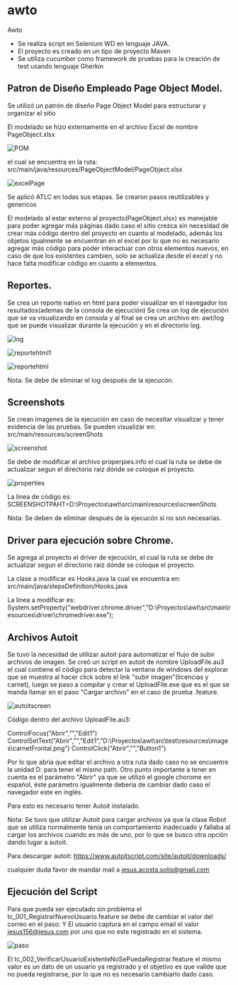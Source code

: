 # awto
Awto
* Se realiza script en Selenium WD en lenguaje JAVA.
* El proyecto es creado en un tipo de proyecto Maven
* Se utiliza cucumber como framework de pruebas para la creación de test usando lenguaje Gherkin

## Patron de Diseño Empleado Page Object Model.

Se utilizó un patrón de diseño Page Object Model para estructurar y organizar el sitio

El modelado se hizo externamente en el archivo Excel de nombre PageObject.xlsx

![POM](https://user-images.githubusercontent.com/61878768/76101474-b92c4300-5f8b-11ea-8c99-3c5f2b026c57.png)

el cual se encuentra en la ruta: src/main/java/resources/PageObjectModel/PageObject.xlsx

![excelPage](https://user-images.githubusercontent.com/61878768/76101282-6b173f80-5f8b-11ea-8ee4-d6767d1d57bf.png)

Se aplicó ATLC en todas sus etapas.
Se crearon pasos reutilizables y genericos

El modelado al estar externo al proyecto(PageObject.xlsx) es manejable para poder agregar más páginas dado caso el sitio crezca sin necesidad de crear más código dentro del proyecto en cuanto al modelado, además los objetos igualmente se encuentran en el excel por lo que no es necesario agregar más código para poder interactuar con otros elementos nuevos, en caso de que los existentes cambien, solo se actualiza desde el excel y no hace falta modificar código en cuanto a elementos.

## Reportes.

Se crea un reporte nativo en html para poder visualizar en el navegador los resultados(ademas de la consola de ejecución)
Se crea un log de ejecución que se va visualizando en consola y al final se crea un archivo en: awt/log que se puede visualizar durante la ejecución y en el directorio log.

![log](https://user-images.githubusercontent.com/61878768/76101779-348df480-5f8c-11ea-99ad-47998009cc63.png)

![reportehtml1](https://user-images.githubusercontent.com/61878768/76102651-8a16d100-5f8d-11ea-898e-203ac4751736.png)

![reportehtml](https://user-images.githubusercontent.com/61878768/76102740-b03c7100-5f8d-11ea-963c-c744e3a48ce9.png)


Nota:
Se debe de eliminar el log después de la ejecucón.


## Screenshots

Se crean imagenes de la ejecución en caso de necesitar visualizar y tener evidencia de las pruebas.
Se pueden visualizar en: src/main/resources/screenShots

![screenshot](https://user-images.githubusercontent.com/61878768/76101892-5f784880-5f8c-11ea-9b53-c419053ca945.png)


Se debe de modificar el archivo properpies.info el cual la ruta se debe de actualizar segun el directorio raiz dónde se coloque el proyecto.

![properties](https://user-images.githubusercontent.com/61878768/76102012-92224100-5f8c-11ea-959d-5099e3e166e0.png)

La linea de código es:
SCREENSHOTPAHT=D:\\Proyectos\\awt\\src\\main\\resources\\screenShots

Nota:
Se deben de eliminar después de la ejecucón si no son necesarias.

## Driver para ejecución sobre Chrome.

Se agrega al proyecto el driver de ejecución, el cual la ruta se debe de actualizar segun el directorio raiz dónde se coloque el proyecto.

La clase a modificar es Hooks.java la cual se encuentra en: src/main/java/stepsDefinition/Hooks.java

La linea a modificar es:
        System.setProperty("webdriver.chrome.driver","D:\\Proyectos\\awt\\src\\main\\resources\\driver\\chromedriver.exe");


## Archivos Autoit

Se tuvo la necesidad de utilizar autoit para automatizar el flujo de subir archivos de imagen.
Se creó un script en autoit de nombre UploadFile.au3 el cual contiene el código para detectar la ventana de windows del explorar que se muestra al hacer click sobre el link "subir imagen"(licencias y carnet), luego se paso a compilar y crear el UploadFile.exe que es el que se manda llamar en el paso "Cargar archivo" en el caso de prueba .feature.



![autoitscreen](https://user-images.githubusercontent.com/61878768/76102103-b9790e00-5f8c-11ea-8060-9de8a08b17b1.png)

Código dentro del archivo UploadFile.au3:

ControlFocus("Abrir","","Edit1")
ControlSetText("Abrir","","Edit1","D:\Proyectos\awt\src\test\resources\images\carnetFrontal.png")
ControlClick("Abrir","","Button1")

Por lo que abria que editar el archivo a otra ruta dado caso no se encuentre la unidad D: para tener el mismo path.
Otro punto importante a tener en cuenta es el parámetro "Abrir" ya que se utilizó el google chorome en español, éste parámetro igualmente deberia de cambiar dado caso el navegador este en inglés.

Para esto es necesario tener Autoit instalado.

Nota:
Se tuvo que utilizar Autoit para cargar archivos ya que la clase Robot que se utiliza normalmente tenia un comportamiento inadecuado y fallaba al cargar los archivos cuando es más de uno, por lo que se busco otra opción dando lugar a autoit.


Para descargar autoit: https://www.autoitscript.com/site/autoit/downloads/

cualquier duda favor de mandar mail a jesus.acosta.solis@gmail.com

## Ejecución del Script

Para que pueda ser ejecutado sin problema el tc_001_RegistrarNuevoUsuario.feature se debe de cambiar el valor del correo en el paso:
 Y El usuario captura en el campo email el valor jesus156@jesus.com por uno que no este registrado en el sistema.
 
 ![paso](https://user-images.githubusercontent.com/61878768/76103324-be3ec180-5f8e-11ea-9dc4-8249e90c17aa.png)
 
 
 
 El tc_002_VerificarUsuarioExistenteNoSePuedaRegistrar.feature el mismo valor es un dato de un usuario ya registrado y el objetivo es que valide que no pueda registrarse, por lo que no es necesario cambiarlo dado caso.


